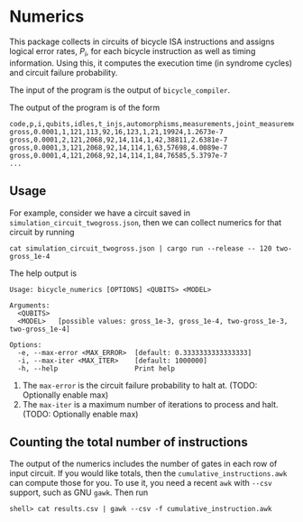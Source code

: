 # Numerics
This package collects in circuits of bicycle ISA instructions
and assigns logical error rates, $P_i$, for each bicycle instruction as well as timing information.
Using this, it computes the execution time (in syndrome cycles) and circuit failure probability.

The input of the program is the output of `bicycle_compiler`.

The output of the program is of the form
```csv
code,p,i,qubits,idles,t_injs,automorphisms,measurements,joint_measurements,measurement_depth,end_time,total_error
gross,0.0001,1,121,113,92,16,123,1,21,19924,1.2673e-7
gross,0.0001,2,121,2068,92,14,114,1,42,38811,2.6381e-7
gross,0.0001,3,121,2068,92,14,114,1,63,57698,4.0089e-7
gross,0.0001,4,121,2068,92,14,114,1,84,76585,5.3797e-7
...
```


## Usage
For example, consider we have a circuit saved in `simulation_circuit_twogross.json`,
then we can collect numerics for that circuit by running
```
cat simulation_circuit_twogross.json | cargo run --release -- 120 two-gross_1e-4
```

The help output is

```
Usage: bicycle_numerics [OPTIONS] <QUBITS> <MODEL>

Arguments:
  <QUBITS>
  <MODEL>   [possible values: gross_1e-3, gross_1e-4, two-gross_1e-3, two-gross_1e-4]

Options:
  -e, --max-error <MAX_ERROR>  [default: 0.3333333333333333]
  -i, --max-iter <MAX_ITER>    [default: 1000000]
  -h, --help                   Print help
```

1. The `max-error` is the circuit failure probability to halt at. (TODO: Optionally enable max)
2. The `max-iter` is a maximum number of iterations to process and halt. (TODO: Optionally enable max)

## Counting the total number of instructions
The output of the numerics includes the number of gates in each row of input circuit.
If you would like totals, then the `cumulative_instructions.awk` can compute those for you.
To use it, you need a recent `awk` with `--csv` support, such as GNU `gawk`.
Then run
```
shell> cat results.csv | gawk --csv -f cumulative_instruction.awk
```
